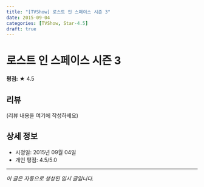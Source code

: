 ```yaml
---
title: "[TVShow] 로스트 인 스페이스 시즌 3"
date: 2015-09-04
categories: [TVShow, Star-4.5]
draft: true
---
```


# 로스트 인 스페이스 시즌 3

**평점:** ★ 4.5

## 리뷰

(리뷰 내용을 여기에 작성하세요)

## 상세 정보

- 시청일: 2015년 09월 04일
- 개인 평점: 4.5/5.0

---

*이 글은 자동으로 생성된 임시 글입니다.*
